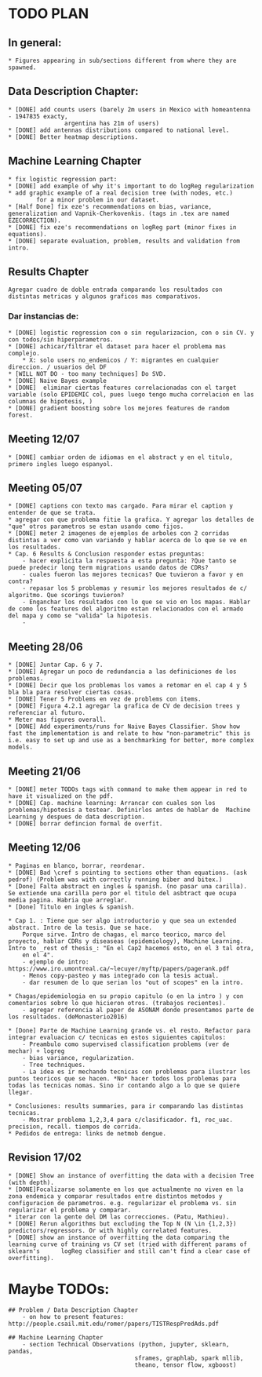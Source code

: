 # TODO PLAN

## In general:
    * Figures appearing in sub/sections different from where they are spawned.

## Data Description Chapter:
    * [DONE] add counts users (barely 2m users in Mexico with homeantenna - 1947835 exacty,
                    argentina has 21m of users)
    * [DONE] add antennas distributions compared to national level.
    * [DONE] Better heatmap descriptions.

## Machine Learning Chapter
    * fix logistic regression part:
    * [DONE] add example of why it's important to do logReg regularization
    * add graphic example of a real decision tree (with nodes, etc.)
            for a minor problem in our dataset.
    * [Half Done] fix eze's recommendations on bias, variance, generalization and Vapnik-Cherkovenkis. (tags in .tex are named EZECORRECTION).
    * [DONE] fix eze's recommendations on logReg part (minor fixes in equations).
    * [DONE] separate evaluation, problem, results and validation from intro.

## Results Chapter
    Agregar cuadro de doble entrada comparando los resultados con distintas metricas y algunos graficos mas comparativos.

### Dar instancias de:
    * [DONE] logistic regression con o sin regularizacion, con o sin CV. y con todos/sin hiperparametros.
    * [DONE] achicar/filtrar el dataset para hacer el problema mas complejo.
        * X: solo users no_endemicos / Y: migrantes en cualquier direccion. / usuarios del DF
    * [WILL NOT DO - too many techniques] Do SVD.
    * [DONE] Naive Bayes example
    * [DONE]  eliminar ciertas features correlacionadas con el target variable (solo EPIDEMIC col, pues luego tengo mucha correlacion en las columnas de hipotesis, )
    * [DONE] gradient boosting sobre los mejores features de random forest.

## Meeting 12/07
    * [DONE] cambiar orden de idiomas en el abstract y en el titulo, primero ingles luego espanyol.

## Meeting 05/07
    * [DONE] captions con texto mas cargado. Para mirar el caption y entender de que se trata.
    * agregar con que problema fitie la grafica. Y agregar los detalles de "que" otros parametros se estan usando como fijos.
    * [DONE] meter 2 imagenes de ejemplos de arboles con 2 corridas distintas a ver como van variando y hablar acerca de lo que se ve en los resultados.
    * Cap. 6 Results & Conclusion responder estas preguntas:
        - hacer explicita la respuesta a esta pregunta: ?Que tanto se puede predecir long term migrations usando datos de CDRs?
        - cuales fueron las mejores tecnicas? Que tuvieron a favor y en contra?
        - repasar los 5 problemas y resumir los mejores resultados de c/ algoritmo. Que scorings tuvieron?
        - Enganchar los resultados con lo que se vio en los mapas. Hablar de como los features del algoritmo estan relacionados con el armado del mapa y como se "valida" la hipotesis.
        -

## Meeting 28/06
    * [DONE] Juntar Cap. 6 y 7.
    * [DONE] Agregar un poco de redundancia a las definiciones de los problemas.
    * [DONE] Decir que los problemas los vamos a retomar en el cap 4 y 5 bla bla para resolver ciertas cosas.
    * [DONE] Tener 5 Problems en vez de problems con items.
    * [DONE] Figura 4.2.1 agregar la grafica de CV de decision trees y referenciar al futuro.
    * Meter mas figures overall.
    * [DONE] Add experiments/runs for Naive Bayes Classifier. Show how fast the implementation is and relate to how "non-parametric" this is i.e. easy to set up and use as a benchmarking for better, more complex models.

## Meeting 21/06
    * [DONE] meter TODOs tags with command to make them appear in red to have it visualized on the pdf.
    * [DONE] Cap. machine learning: Arrancar con cuales son los problemas/hipotesis a testear. Definirlos antes de hablar de  Machine Learning y despues de data description.
    * [DONE] borrar defincion formal de overfit.

## Meeting 12/06
    * Paginas en blanco, borrar, reordenar.
    * [DONE] Bad \cref s pointing to sections other than equations. (ask pedrof) (Problem was with correctly running biber and bitex.)
    * [Done] Falta abstract en ingles & spanish. (no pasar una carilla). Se extiende una carilla pero por el titulo del asbtract que ocupa media pagina. Habria que arreglar.
    * [Done] Titulo en ingles & spanish.

    * Cap 1. : Tiene que ser algo introductorio y que sea un extended abstract. Intro de la tesis. Que se hace.
        Porque sirve. Intro de chagas, el marco teorico, marco del proyecto, hablar CDRs y diseaseas (epidemiology), Machine Learning. Intro to _rest of thesis_: "En el Cap2 hacemos esto, en el 3 tal otra,
        en el 4".
        - ejemplo de intro: https://www.iro.umontreal.ca/~lecuyer/myftp/papers/pagerank.pdf
        - Menos copy-pasteo y mas integrado con la tesis actual.
        - dar resumen de lo que serian los "out of scopes" en la intro.

    * Chagas/epidemiologia en su propio capitulo (o en la intro ) y con comentarios sobre lo que hicieron otros. (trabajos recientes).
        - agregar referencia al paper de ASONAM donde presentamos parte de los resultados. (deMonasterio2016)

    * [Done] Parte de Machine Learning grande vs. el resto. Refactor para integrar evaluacion c/ tecnicas en estos siguientes capitulos:
        - Preambulo como supervised classification problems (ver de mechar) + logreg
        - bias variance, regularization.
        - Tree techniques.
        - La idea es ir mechando tecnicas con problemas para ilustrar los puntos teoricos que se hacen. *No* hacer todos los problemas para todas las tecnicas nomas. Sino ir contando algo a lo que se quiere llegar.

    * Conclusiones: results summaries, para ir comparando las distintas tecnicas.
        - Mostrar problema 1,2,3,4 para c/clasificador. f1, roc_uac. precision, recall. tiempos de corrida.
    * Pedidos de entrega: links de netmob dengue.

## Revision 17/02
    * [DONE] Show an instance of overfitting the data with a decision Tree (with depth).
    * [DONE]Focalizarse solamente en los que actualmente no viven en la zona endemica y comparar resultados entre distintos metodos y configuracion de parametros. e.g. regularizar el problema vs. sin regularizar el problema y comparar.
    * iterar con la gente del DM las correcciones. (Patu, Mathieu).
    * [DONE] Rerun algorithms but excluding the Top N (N \in {1,2,3}) predictors/regressors. Or with highly correlated features.
    * [DONE] show an instance of overfitting the data comparing the learning curve of training vs CV set (tried with different params of sklearn's      logReg classifier and still can't find a clear case of overfitting).

# Maybe TODOs:
    ## Problem / Data Description Chapter
        - on how to present features: http://people.csail.mit.edu/romer/papers/TISTRespPredAds.pdf

    ## Machine Learning Chapter
        - section Technical Observations (python, jupyter, sklearn, pandas,
                                        sframes, graphlab, spark mllib,
                                        theano, tensor flow, xgboost)

